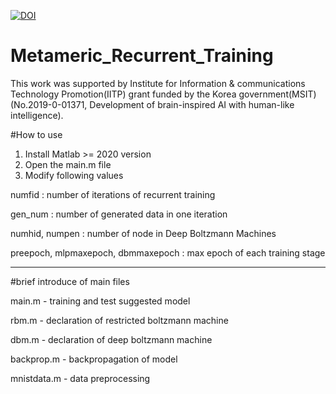 [![DOI](https://zenodo.org/badge/581305624.svg)](https://zenodo.org/badge/latestdoi/581305624)

# Metameric_Recurrent_Training

This work was supported by Institute for Information & communications Technology Promotion(IITP) grant funded by the Korea government(MSIT) (No.2019-0-01371, Development of brain-inspired AI with human-like intelligence).

#How to use

1. Install Matlab >= 2020 version
2. Open the main.m file
3. Modify following values

numfid : number of iterations of recurrent training

gen_num : number of generated data in one iteration

numhid, numpen : number of node in Deep Boltzmann Machines

preepoch, mlpmaxepoch, dbmmaxepoch : max epoch of each training stage
*****
#brief introduce of main files

main.m - training and test suggested model

rbm.m - declaration of restricted boltzmann machine

dbm.m - declaration of deep boltzmann machine

backprop.m - backpropagation of model

mnistdata.m - data preprocessing
